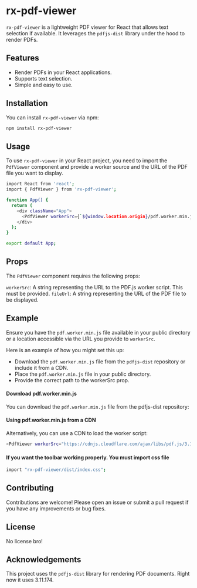 # rx-pdf-viewer

`rx-pdf-viewer` is a lightweight PDF viewer for React that allows text selection if available. It leverages the `pdfjs-dist` library under the hood to render PDFs.

## Features

- Render PDFs in your React applications.
- Supports text selection.
- Simple and easy to use.

## Installation

You can install `rx-pdf-viewer` via npm:

```bash
npm install rx-pdf-viewer
```

## Usage

To use `rx-pdf-viewer` in your React project, you need to import the `PdfViewer` component and provide a worker source and the URL of the PDF file you want to display.

```bash
import React from 'react';
import { PdfViewer } from 'rx-pdf-viewer';

function App() {
  return (
    <div className="App">
      <PdfViewer workerSrc={`${window.location.origin}/pdf.worker.min.js`} fileUrl="path/to/your/file.pdf" />
    </div>
  );
}

export default App;
```

## Props

The `PdfViewer` component requires the following props:

`workerSrc`: A string representing the URL to the PDF.js worker script. This must be provided.
`fileUrl`: A string representing the URL of the PDF file to be displayed.

## Example

Ensure you have the `pdf.worker.min.js` file available in your public directory or a location accessible via the URL you provide to `workerSrc`.

Here is an example of how you might set this up:

- Download the `pdf.worker.min.js` file from the `pdfjs-dist` repository or include it from a CDN.
- Place the `pdf.worker.min.js` file in your public directory.
- Provide the correct path to the workerSrc prop.

#### Download pdf.worker.min.js

You can download the `pdf.worker.min.js` file from the pdfjs-dist repository:

#### Using pdf.worker.min.js from a CDN

Alternatively, you can use a CDN to load the worker script:

```bash
<PdfViewer workerSrc="https://cdnjs.cloudflare.com/ajax/libs/pdf.js/3.11.174/pdf.min.js" fileUrl="path/to/your/file.pdf" />
```

#### If you want the toolbar working properly. You must import css file

```bash
import "rx-pdf-viewer/dist/index.css";
```

## Contributing

Contributions are welcome! Please open an issue or submit a pull request if you have any improvements or bug fixes.

## License

No license bro!

## Acknowledgements

This project uses the `pdfjs-dist` library for rendering PDF documents. Right now it uses 3.11.174.
